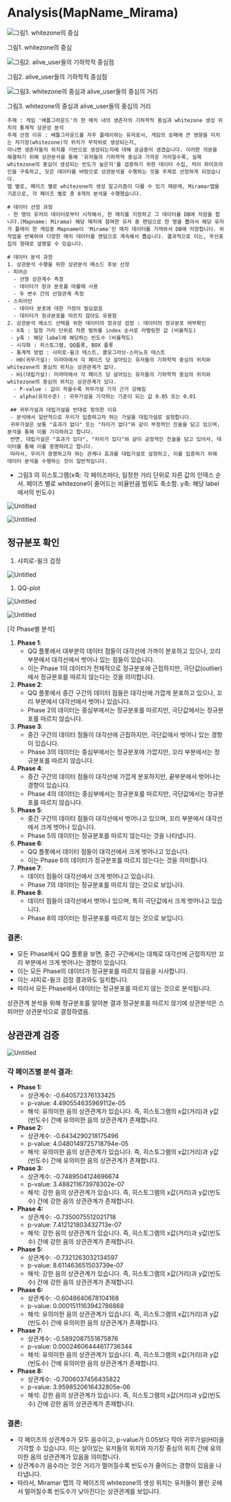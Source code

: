 # Analysis(MapName_Mirama)

![그림1. whitezone의 중심](images/Untitled.png)

그림1. whitezone의 중심

![그림2. alive_user들의 기하학적 중심점](images/Untitled%201.png)

그림2. alive_user들의 기하학적 중심점

![그림3. whitezone의 중심과 alive_user들의 중심의 거리](images/Untitled%202.png)

그림3. whitezone의 중심과 alive_user들의 중심의 거리

```
주제 : 게임 '배틀그라운드'의 한 매치 내의 생존자의 기하학적 중심과 whitezone 생성 위치의 통계적 상관성 분석
주제 선정 이유 : 배틀그라운드를 자주 플레이하는 유저로서, 게임의 승패에 큰 영향을 미치는 자기장(whitezone)의 위치가 무작위로 생성되는지, 
아니면 생존자들의 위치를 기반으로 생성되는지에 대해 궁금증이 생겼습니다. 이러한 의문을 해결하기 위해 상관분석을 통해 '유저들의 기하학적 중심과 가까운 거리일수록, 실제 whitezone의 중심이 생성되는 빈도가 높은지'를 검증하기 위한 데이터 수집, 처리 파이프라인을 구축하고, 모은 데이터를 바탕으로 상관분석을 수행하는 것을 주제로 선정하게 되었습니다.
맵 별로, 페이즈 별로 whitezone의 생성 알고리즘이 다를 수 있기 때문에, Miramar맵을 기준으로, 각 페이즈 별로 총 8개의 분석을 수행했습니다.

# 데이터 선정 과정
- 한 명의 유저의 데이터로부터 시작해서, 한 매치를 지정하고 그 데이터를 DB에 저장을 합니다.(Mapname: Mirama) 해당 매치에 참여한 유저 중 랜덤으로 한 명을 뽑아서 해당 유저가 플레이 한 게임중 Mapname이 'Mirama'인 매치 데이터를 가져와서 DB에 저장합니다. 위 작업을 반복하여 다양한 매치 데이터를 랜덤으로 계속해서 뽑습니다. 결과적으로 이는, 무선표집의 형태로 설명할 수 있습니다.
 
# 데이터 분석 과정
1. 상관분석 수행을 위한 상관분석 메소드 후보 선정
- 피어슨
  - 선형 상관계수 측정
  - 데이터가 정규 분포를 따를때 사용
  - 두 변수 간의 선형관계 측정
- 스피어만
  - 데이터 분포에 대한 가정이 필요없음
  - 데이터가 정규분포를 따르지 않아도 유용함
2. 상관분석 메소드 선택을 위한 데이터의 정규성 검정 : 데이터의 정규분포 여부확인
 - X축 : 일정 거리 단위로 자른 범위를 index 순서로 라벨링한 값 (비율척도)
 - y축 : 해당 label에 해당하는 빈도수 (비율척도)
 - 시각화 : 히스토그램, QQ플롯, BOX 플롯
 - 통계적 방법 : 샤피로-윌크 테스트, 콜모그라브-스미노프 테스트
 - H0(귀무가설): 미라마에서 각 페이즈 당 살아있는 유저들의 기하학적 중심의 위치와 whitezone의 중심의 위치는 상관관계가 없다.
 - H1(대립가설): 미라마에서 각 페이즈 당 살아있는 유저들의 기하학적 중심의 위치와 whitezone의 중심의 위치는 상관관계가 있다.
  - P-value : 값이 작을수록 귀무가설 기각 근거 강해짐
  - alpha(유의수준) : 귀무가설을 기각하는 기준이 되는 값 0.05 또는 0.01

 ## 귀무가설과 대립가설을 반대로 정의한 이유
 - 분석에서 일반적으로 우리가 입증하고자 하는 가설을 대립가설로 설정합니다.
 귀무가설은 보통 "효과가 없다" 또는 "차이가 없다"와 같이 부정적인 진술을 담고 있으며, 분석을 통해 이를 기각하려고 합니다.
 반면, 대립가설은 "효과가 있다", "차이가 있다"와 같이 긍정적인 진술을 담고 있어서, 데이터를 통해 이를 증명하려고 합니다.
 따라서, 우리가 증명하고자 하는 관계나 효과를 대립가설로 설정하고, 이를 입증하기 위해 데이터 분석을 수행하는 것이 일반적입니다.
```

- 그림3 의 히스토그램(x축: 각 페이즈마다, 일정한 거리 단위로 자른 값의 인덱스 순서. 페이즈 별로 whitezone이 줄어드는 비율만큼 범위도 축소함. y축: 해당 label에서의 빈도수)

![Untitled](images/Untitled%203.png)

![Untitled](images/Untitled%204.png)

## 정규분포 확인

1. 샤피로-윌크 검정

![Untitled](images/Untitled%205.png)

1. QQ-plot

![Untitled](images/Untitled%206.png)

![Untitled](images/Untitled%207.png)

[각 Phase별 분석]

1. **Phase 1**:
    - QQ 플롯에서 대부분의 데이터 점들이 대각선에 가까이 분포하고 있으나, 꼬리 부분에서 대각선에서 벗어나 있는 점들이 있습니다.
    - 이는 Phase 1의 데이터가 전체적으로 정규분포에 근접하지만, 극단값(outlier)에서 정규분포를 따르지 않는다는 것을 의미합니다.
2. **Phase 2**:
    - QQ 플롯에서 중간 구간의 데이터 점들은 대각선에 가깝게 분포하고 있으나, 꼬리 부분에서 대각선에서 벗어나 있습니다.
    - Phase 2의 데이터는 중심부에서는 정규분포를 따르지만, 극단값에서는 정규분포를 따르지 않습니다.
3. **Phase 3**:
    - 중간 구간의 데이터 점들이 대각선에 근접하지만, 극단값에서 벗어나 있는 경향이 있습니다.
    - Phase 3의 데이터는 중심부에서는 정규분포에 가깝지만, 꼬리 부분에서는 정규분포를 따르지 않습니다.
4. **Phase 4**:
    - 중간 구간의 데이터 점들이 대각선에 가깝게 분포하지만, 끝부분에서 벗어나는 경향이 있습니다.
    - Phase 4의 데이터는 중심부에서는 정규분포를 따르지만, 극단값에서는 정규분포를 따르지 않습니다.
5. **Phase 5**:
    - 중간 구간의 데이터 점들이 대각선에서 벗어나고 있으며, 꼬리 부분에서 대각선에서 크게 벗어나 있습니다.
    - Phase 5의 데이터는 정규분포를 따르지 않는다는 것을 나타냅니다.
6. **Phase 6**:
    - QQ 플롯에서 데이터 점들이 대각선에서 크게 벗어나고 있습니다.
    - 이는 Phase 6의 데이터가 정규분포를 따르지 않는다는 것을 의미합니다.
7. **Phase 7**:
    - 데이터 점들이 대각선에서 크게 벗어나고 있습니다.
    - Phase 7의 데이터는 정규분포를 따르지 않는 것으로 보입니다.
8. **Phase 8**:
    - 데이터 점들이 대각선에서 벗어나 있으며, 특히 극단값에서 크게 벗어나고 있습니다.
    - Phase 8의 데이터는 정규분포를 따르지 않는 것으로 보입니다.

### 결론:

- 모든 Phase에서 QQ 플롯을 보면, 중간 구간에서는 대체로 대각선에 근접하지만 꼬리 부분에서 크게 벗어나는 경향이 있습니다.
- 이는 모든 Phase의 데이터가 정규분포를 따르지 않음을 시사합니다.
- 이는 샤피로-윌크 검정 결과와도 일치합니다.
- 따라서 모든 Phase에서 데이터는 정규분포를 따르지 않는 것으로 분석됩니다.

상관관계 분석을 위해 정규분포를 알아본 결과 정규분포를 따르지 않기에 상관분석은 스피어만 상관분석으로 결정하였음. 

## 상관관계 검증

![Untitled](images/Untitled%208.png)

### 각 페이즈별 분석 결과:

- **Phase 1:**
    - 상관계수: -0.640572376133425
    - p-value: 4.490554635969112e-05
    - 해석: 유의미한 음의 상관관계가 있습니다. 즉, 히스토그램의 x값(거리)과 y값(빈도수) 간에 유의미한 음의 상관관계가 존재합니다.
- **Phase 2:**
    - 상관계수: -0.6434290218175496
    - p-value: 4.0480149725718794e-05
    - 해석: 유의미한 음의 상관관계가 있습니다. 즉, 히스토그램의 x값(거리)과 y값(빈도수) 간에 유의미한 음의 상관관계가 존재합니다.
- **Phase 3:**
    - 상관계수: -0.7489504124696674
    - p-value: 3.488211673978302e-07
    - 해석: 강한 음의 상관관계가 있습니다. 즉, 히스토그램의 x값(거리)과 y값(빈도수) 간에 강한 음의 상관관계가 존재합니다.
- **Phase 4:**
    - 상관계수: -0.7350075512021718
    - p-value: 7.412121803432713e-07
    - 해석: 강한 음의 상관관계가 있습니다. 즉, 히스토그램의 x값(거리)과 y값(빈도수) 간에 강한 음의 상관관계가 존재합니다.
- **Phase 5:**
    - 상관계수: -0.7321263032134597
    - p-value: 8.611463651503739e-07
    - 해석: 강한 음의 상관관계가 있습니다. 즉, 히스토그램의 x값(거리)과 y값(빈도수) 간에 강한 음의 상관관계가 존재합니다.
- **Phase 6:**
    - 상관계수: -0.6048640678104168
    - p-value: 0.0001511163942786868
    - 해석: 유의미한 음의 상관관계가 있습니다. 즉, 히스토그램의 x값(거리)과 y값(빈도수) 간에 유의미한 음의 상관관계가 존재합니다.
- **Phase 7:**
    - 상관계수: -0.5892087551875876
    - p-value: 0.00024606444617736344
    - 해석: 유의미한 음의 상관관계가 있습니다. 즉, 히스토그램의 x값(거리)과 y값(빈도수) 간에 유의미한 음의 상관관계가 존재합니다.
- **Phase 8:**
    - 상관계수: -0.7006037456435822
    - p-value: 3.9598520616432805e-06
    - 해석: 강한 음의 상관관계가 있습니다. 즉, 히스토그램의 x값(거리)과 y값(빈도수) 간에 강한 음의 상관관계가 존재합니다.

### 결론:

- 각 페이즈의 상관계수가 모두 음수이고, p-value가 0.05보다 작아 귀무가설(H0)을 기각할 수 있습니다. 이는 살아있는 유저들의 위치와 자기장 중심의 위치 간에 유의미한 음의 상관관계가 있음을 의미합니다.
- 상관계수가 음수라는 것은 거리가 멀어질수록 빈도수가 줄어드는 경향이 있음을 나타냅니다.
- 따라서, Miramar 맵의 각 페이즈의 whitezone의 생성 위치는 유저들이 몰린 곳에서 멀어질수록 빈도수가 낮아진다는 상관관계를 보입니다.